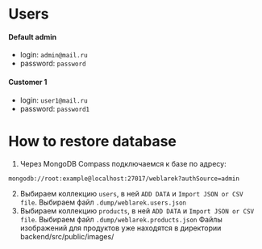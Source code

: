 # Users

#### Default admin
- login: `admin@mail.ru`
- password: `password`

#### Customer 1
- login: `user1@mail.ru`
- password: `password1`

# How to restore database
1. Через MongoDB Compass подключаемся к базе по адресу:
```
mongodb://root:example@localhost:27017/weblarek?authSource=admin
```
2. Выбираем коллекцию `users`, в ней `ADD DATA` и `Import JSON or CSV file`. Выбираем файл `.dump/weblarek.users.json`
3. Выбираем коллекцию `products`, в ней `ADD DATA` и `Import JSON or CSV file`. Выбираем файл `.dump/weblarek.products.json`
Файлы изображений для продуктов уже находятся в директории backend/src/public/images/


